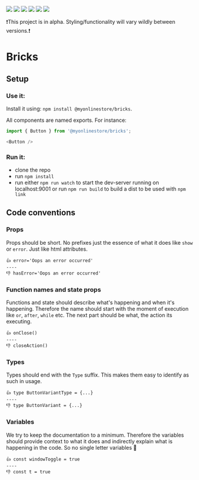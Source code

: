 [![](https://circleci.com/gh/MyOnlineStore/bricks/tree/master.svg?style=shield)](https://circleci.com/gh/MyOnlineStore/bricks/tree/master) [![](https://api.codeclimate.com/v1/badges/af815fd9f588fcf86d8f/test_coverage)](https://codeclimate.com/github/MyOnlineStore/bricks/test_coverage) [![](https://api.codeclimate.com/v1/badges/af815fd9f588fcf86d8f/maintainability)](https://codeclimate.com/github/MyOnlineStore/bricks/maintainability) [![](https://img.shields.io/badge/style-%F0%9F%92%85%20styled--components-orange.svg?colorB=daa357&colorA=db748e)](https://github.com/styled-components/styled-components) [![](https://badges.frapsoft.com/os/gpl/gpl.png?v=103)](https://opensource.org/licenses/GPL-3.0/) [![](https://img.shields.io/badge/code_style-prettier-ff69b4.svg?style=flat-square)](https://github.com/prettier/prettier)

❗️This project is in alpha. Styling/functionality will vary wildly between versions.❗️

# Bricks

## Setup

### Use it:
Install it using: `npm install @myonlinestore/bricks`.

All components are named exports. For instance:
```typescript
import { Button } from '@myonlinestore/bricks';

<Button />
```

### Run it:

- clone the repo
- run `npm install`
- run either `npm run watch` to start the dev-server running on localhost:9001 or run `npm run build` to build a dist to be used with `npm link`

## Code conventions

### Props 
Props should be short. No prefixes just the essence of what it does like `show` or `error`. Just like html attributes. 

```
👍 error='Oops an error occurred'
----
👎 hasError='Oops an error occurred'
```


### Function names and state props
Functions and state should describe what's happening and when it's happening. Therefore the name should start with the moment of execution like  `or`, `after`, `while` etc. The next part should be what, the action its executing. 

```
👍 onClose()
----
👎 closeAction()
```

### Types
Types should end with the `Type` suffix. This makes them easy to identify as such in usage.

```
👍 type ButtonVariantType = {...}
----
👎 type ButtonVariant = {...}
```

### Variables 
We try to keep the documentation to a minimum. Therefore the variables should provide context to what it does and indirectly explain what is happening in the code. So no single letter variables 🙂
```
👍 const windowToggle = true
----
👎 const t = true
```